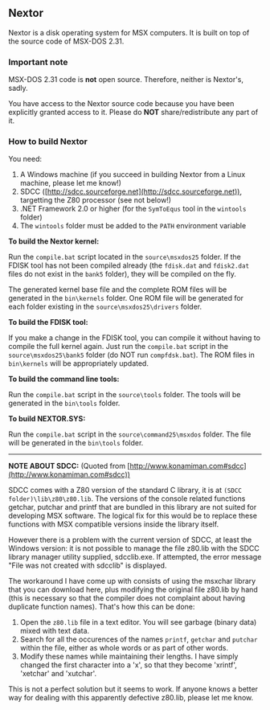 ## Nextor ##

Nextor is a disk operating system for MSX computers. It is built on top of the source code of MSX-DOS 2.31.

### Important note ###

MSX-DOS 2.31 code is **not** open source. Therefore, neither is Nextor's, sadly.

You have access to the Nextor source code because you have been explicitly granted access to it. Please do **NOT** share/redistribute any part of it.

### How to build Nextor ###

You need:

1. A Windows machine (if you succeed in building Nextor from a Linux machine, please let me know!)
2. SDCC ([http://sdcc.sourceforge.net](http://sdcc.sourceforge.net)), targetting the Z80 processor (see not below!)
3. .NET Framework 2.0 or higher (for the `SymToEqus` tool in the `wintools` folder)
4. The `wintools` folder must be added to the `PATH` environment variable

**To build the Nextor kernel:**

Run the `compile.bat` script located in the `source\msxdos25` folder. If the FDISK tool has not been compiled already (the `fdisk.dat` and `fdisk2.dat` files do not exist in the `bank5` folder), they will be compiled on the fly.

The generated kernel base file and the complete ROM files will be generated in the `bin\kernels` folder. One ROM file will be generated for each folder existing in the `source\msxdos25\drivers` folder.

**To build the FDISK tool:**

If you make a change in the FDISK tool, you can compile it without having to compile the full kernel again. Just run the `compile.bat` script in the `source\msxdos25\bank5` folder (do NOT run `compfdsk.bat`). The ROM files in `bin\kernels` will be appropriately updated.

**To build the command line tools:**

Run the `compile.bat` script in the `source\tools` folder. The tools will be generated in the `bin\tools` folder.

**To build NEXTOR.SYS:**

Run the `compile.bat` script in the `source\command25\msxdos` folder. The file will be generated in the `bin\tools` folder.

-----

**NOTE ABOUT SDCC:** (Quoted from [http://www.konamiman.com#sdcc](http://www.konamiman.com#sdcc))

SDCC comes with a Z80 version of the standard C library, it is at `(SDCC folder)\lib\z80\z80.lib`. The versions of the console related functions getchar, putchar and printf that are bundled in this library are not suited for developing MSX software. The logical fix for this would be to replace these functions with MSX compatible versions inside the library itself.

However there is a problem with the current version of SDCC, at least the Windows version: it is not possible to manage the file z80.lib with the SDCC library manager utility supplied, sdcclib.exe. If attempted, the error message "File was not created with sdcclib" is displayed.

The workaround I have come up with consists of using the msxchar library that you can download here, plus modifying the original file z80.lib by hand (this is necessary so that the compiler does not complaint about having duplicate function names). That's how this can be done:

1. Open the `z80.lib` file in a text editor. You will see garbage (binary data) mixed with text data.
2. Search for all the occurences of the names `printf`, `getchar` and `putchar` within the file, either as whole words or as part of other words.
3. Modify these names while maintaining their lengths. I have simply changed the first character into a 'x', so that they become 'xrintf', 'xetchar' and 'xutchar'.

This is not a perfect solution but it seems to work. If anyone knows a better way for dealing with this apparently defective z80.lib, please let me know.
